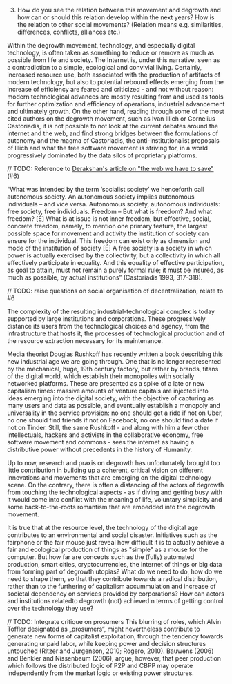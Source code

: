 3. How do you see the relation between this movement and degrowth and how can or should this relation develop within the next years? How is the relation to other social movements? (Relation means e.g. similarities, differences, conflicts, alliances etc.)

Within the degrowth movement, technology, and especially digital technology, is often taken as something to reduce or remove as much as possible from life and society. The Internet is, under this narrative, seen as a contradiction to a simple, ecological and convivial living. Certainly, increased resource use, both associated with the production of artifacts of modern technology, but also to potential rebound effects emerging from the increase of efficiency are feared and criticized - and not without reason: modern technological advances are mostly resulting from and used as tools for further optimization and efficiency of operations, industrial advancement and ultimately growth. On the other hand, reading through some of the most cited authors on the degrowth movement, such as Ivan Illich or Cornelius Castoriadis, it is not possible to not look at the current debates around the internet and the web, and find strong bridges between the formulations of autonomy and the magma of Castoriadis, the anti-institutionalist proposals of Illich and what the free software movement is striving for, in a world progressively dominated by the data silos of proprietary platforms.

// TODO: Reference to [Derakshan's article on "the web we have to save"](https://medium.com/matter/the-web-we-have-to-save-2eb1fe15a426) (#6)

“What was intended by the term ‘socialist society’ we henceforth call autonomous society. An autonomous society implies autonomous individuals – and vice versa. Autonomous society, autonomous individuals: free society, free individuals. Freedom – But what is freedom? And what freedom? [É] What is at issue is not inner freedom, but effective, social, concrete freedom, namely, to mention one primary feature, the largest possible space for movement and activity the institution of society can ensure for the individual. This freedom can exist only as dimension and mode of the institution of society [É] A free society is a society in which power is actually exercised by the collectivity, but a collectivity in which all effectively participate in equality. And this equality of effective participation, as goal to attain, must not remain a purely formal rule; it must be insured, as much as possible, by actual institutions” (Castoriadis 1993, 317-318).

// TODO: raise questions on social organisation of decentralization, relate to #6


The complexity of the resulting industrial-technological complex is today supported by large institutions and corporations. These progressively distance its users from the technological choices and agency, from the infrastructure that hosts it, the processes of technological production and of the resource extraction necessary for its maintenance.

Media theorist Douglas Rushkoff has recently written a book describing this new industrial age we are going through. One that is no longer represented by the mechanical, huge, 19th century factory, but rather by brands, titans of the digital world, which establish their monopolies with socially networked platforms. These are presented as a spike of a late or new capitalism times: massive amounts of venture capitals are injected into ideas emerging into the digital society, with the objective of capturing as many users and data as possible, and eventually establish a monopoly and universality in the service provision: no one should get a ride if not on Uber, no one should find friends if not on Facebook, no one should find a date if not on Tinder. Still, the same Rushkoff - and along with him a few other intellectuals, hackers and activists in the collaborative economy, free software movement and commons - sees the internet as having a distributive power without precedents in the history of Humanity.

Up to now, research and praxis on degrowth has unfortunately brought too little contribution in building up a coherent, critical vision on different innovations and movements that are emerging on the digital technology scene. On the contrary, there is often a distancing of the actors of degrowth from touching the technological aspects - as if diving and getting busy with it would come into conflict with the meaning of life, voluntary simplicity and some back-to-the-roots romantism that are embedded into the degrowth movement.

It is true that at the resource level, the technology of the digital age contributes to an environmental and social disaster. Initiatives such as the fairphone or the fair mouse just reveal how difficult it is to actually achieve a fair and ecological production of things as "simple" as a mouse for the computer. But how far are concepts such as the (fully) automated production, smart cities, cryptocurrencies, the internet of things or big data from forming part of degrowth utopias? What do we need to do, how do we need to shape them, so that they contribute towards a radical distribution, rather than to the furthering of capitalism accummulation and increase of societal dependency on services provided by corporations? How can actors and institutions relatedto degrowth (not) achieved n terms of getting control over the technology they use? 


// TODO: Integrate critique on prosumers
This blurring of roles, which Alvin Toffler designated as „prosumers“, might nevertheless contribute to generate new forms of capitalist exploitation, through the tendency towards generating unpaid labor, while keeping power and decision structures untouched (Ritzer and Jurgenson, 2010; Rogero, 2010). Bauwens (2006) and Benkler and Nissenbaum (2006), argue, however, that peer production which follows the distributed logic of P2P and CBPP may operate independently from the market logic or existing power structures.
